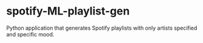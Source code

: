 # spotify-ML-playlist-gen
Python application that generates Spotify playlists with only artists specified and specific mood. 
